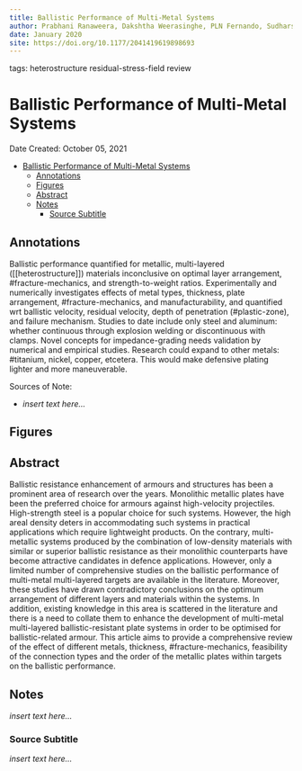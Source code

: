 ```yaml
---
title: Ballistic Performance of Multi-Metal Systems
author: Prabhani Ranaweera, Dakshtha Weerasinghe, PLN Fernando, Sudharshan N Raman, Damith Mohotti 
date: January 2020
site: https://doi.org/10.1177/2041419619898693
---
```

tags: heterostructure residual-stress-field review
<script type="text/javascript"
        src="https://cdnjs.cloudflare.com/ajax/libs/mathjax/2.7.0/MathJax.js?config=TeX-AMS_CHTML">
</script>
<script type="text/x-mathjax-config">
	MathJax.Ajax.config.path["Extra"] = "https://jmanthony3.github.io/Codes/MathJax/extensions/TeX",
	MathJax.Hub.Config({
		TeX: {
			equationNumbers: {
				autoNumber: "AMS"
			},
			extensions: [
				"[Extra]/Taylor.js",
				"[Extra]/NumericalMethods.js"
			]
		},
		tex2jax: {
			inlineMath: [["$", "$"], ["\\(", "\\)"]],
			blockMath: [["$$", "$$"], ["\\[", "\\]"]],
		},
});
</script>
<!-- %%%%%%%% Document Metadata %%%%%%%% -->
# Ballistic Performance of Multi-Metal Systems

Date Created: October 05, 2021

- [Ballistic Performance of Multi-Metal Systems](#ballistic-performance-of-multi-metal-systems)
	- [Annotations](#annotations)
	- [Figures](#figures)
	- [Abstract](#abstract)
	- [Notes](#notes)
		- [Source Subtitle](#source-subtitle)
<!-- %%%%%%%%%%%%%%%%%%%%%%%%%%%%%% -->





<!-- START WRITING BELOW -->





<!-- %%%%%%%%%%%%%%%%%%%%%%%%%%%%%% -->
## Annotations
Ballistic performance quantified for metallic, multi-layered ([[heterostructure]]) materials inconclusive on optimal layer arrangement, #fracture-mechanics, and strength-to-weight ratios. Experimentally and numerically investigates effects of metal types, thickness, plate arrangement, #fracture-mechanics, and manufacturability, and quantified wrt ballistic velocity, residual velocity, depth of penetration (#plastic-zone), and failure mechanism. Studies to date include only steel and aluminum: whether continuous through explosion welding or discontinuous with clamps. Novel concepts for impedance-grading needs validation by numerical and empirical studies. Research could expand to other metals: #titanium, nickel, copper, etcetera. This would make defensive plating lighter and more maneuverable.

Sources of Note:
- *insert text here$\dots$*

## Figures

## Abstract
Ballistic resistance enhancement of armours and structures has been a prominent area of research over the years. Monolithic metallic plates have been the preferred choice for armours against high-velocity projectiles. High-strength steel is a popular choice for such systems. However, the high areal density deters in accommodating such systems in practical applications which require lightweight products. On the contrary, multi-metallic systems produced by the combination of low-density materials with similar or superior ballistic resistance as their monolithic counterparts have become attractive candidates in defence applications. However, only a limited number of comprehensive studies on the ballistic performance of multi-metal multi-layered targets are available in the literature. Moreover, these studies have drawn contradictory conclusions on the optimum arrangement of different layers and materials within the systems. In addition, existing knowledge in this area is scattered in the literature and there is a need to collate them to enhance the development of multi-metal multi-layered ballistic-resistant plate systems in order to be optimised for ballistic-related armour. This article aims to provide a comprehensive review of the effect of different metals, thickness, #fracture-mechanics, feasibility of the connection types and the order of the metallic plates within targets on the ballistic performance.

## Notes
*insert text here$\dots$*

### Source Subtitle
*insert text here$\dots$*
<!-- %%%%%%%%%%%%%%%%%%%%%%%%%%%%%% -->





<!-- %%%%%%%% End Document %%%%%%%% -->
